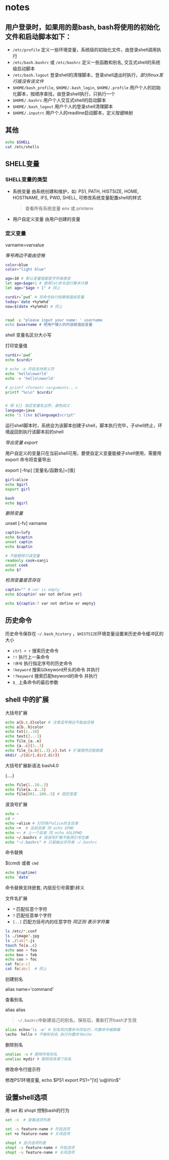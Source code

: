 # notes

## 用户登录时，如果用的是bash, bash将使用的初始化文件和启动脚本如下：
- `/etc/profile`
  定义一些环境变量，系统级的初始化文件，由登录shell调用执行
- `/etc/bash.bashrc` 或 `/etc/bashrc`
  定义一些函数和别名, 交互式shell的系统级启动脚本
- `/etc/bash.logout`
  登录shell的清理脚本，登录shell退出时执行，_部分linux发行版没有该文件_
- `$HOME/bash_profile`, `$HOME/.bash_login`,  `$HOME/.profile` 
   用户个人的初始化脚本，按顺序查找，由登录shell执行，只执行一个
- `$HOME/.bashrc`
  用户个人交互式shell的启动脚本
- `$HOME/.bash_logout` 
  用户个人的登录shell清理脚本
- `$HOME/.inputrc` 
  用户个人的readline启动脚本，定义按键映射 


## 其他
```bash
echo $SHELL
cat /etc/shells
```
## SHELL变量

### SHELL变量的类型

- 系统变量
  由系统创建和维护，如: PS1, PATH, HISTSIZE, HOME, HOSTNAME, IFS, PWD, SHELL, 可修改系统变量配置shell的样式 

  > 查看所有系统变量 env 或 printenv

- 用户自定义变量
  由用户创建的变量

### 定义变量

varname=varvalue

_等号两边不能由空格_

```bash
color=blue
color="light blue"

age=10 # 默认变量值都是字符串类型
let age=$age+1 # 使用let命令进行算术计算
let age="$age + 1" # 同上

curdir=`pwd` # 将命令执行结果赋值给变量
today=`date +%y%m%d`
now=$(date +%y%m%d) # 同上


read -p "please input your name: ' username
echo $username # 把用户输入的内容赋值给变量

```

shell 变量名区分大小写
 
打印变量值
```bash
curdir=`pwd`
echo $curdir

# echo -e 开启支持转义符
echo 'hello\nworld'
echo -e 'hello\nworld'

# printf <format> <arguments...>
printf "%s\n" $curdir


# 用 ${} 指定变量名边界，避免歧义
language=java
echo "i like ${language}script"

```
 
  
运行shell脚本时，系统会为该脚本创建子shell，脚本执行完毕，子shell终止，环境返回到执行该脚本前的shell


*导出变量 export*

用户自定义的变量只在当前shell可用，要使自定义变量能被子shell使用，需要用 export 命令将变量导出

export [-fnp] [变量名/函数名]=[值]

```bash
girl=alice
echo $girl
export girl

bash
echo $girl
```

*删除变量*

unset [-fv] varname

```bash
captin=lufy
echo $captin
unset captin
echo $captin

# 不能删除只读变量
readonly cook=sanji
unset cook
echo $?
```

*检测变量是否存在*

```bash
captin="" # var is empty
echo ${captin? var not define yet}

echo ${captin:? var not define or empty}

```

## 历史命令

历史命令保存在 `~/.bash_history` ，`$HISTSIZE`环境变量设置来历史命令缓冲区的大小

- `ctrl + r` 搜索历史命令
- `!!` 执行上一条命令
- `!序号` 执行指定序号的历史命令
- `!keyword` 搜索以keyword开头的命令 并执行
- `!?keyword` 搜索匹配keyword的命令 并执行
- `$_` 上条命令的最后参数

## shell 中的扩展

大括号扩展

```bash
echo a{b,c,d}color # 注意逗号两边不能由空格
echo a{b..h}color
echo txt{1..10}
echo text{3..-3}
echo file_{a..e}
echo {a..c}{1..3}
echo file_{a,b{1..3},c}.txt # 扩展竟然还能嵌套
mkdir ./{dir1,dir2,dir3}

```

大括号扩展新语法 bash4.0

{<start>..<end>..<inc>}

```bash
echo file{1..10..3}
echo file{a..z..3}
echo file{001..100..5} # 固定宽度
```


波浪号扩展

```bash
echo ~
cd ~
echo ~alice # 打印用户alice的主目录
echo ~+  # 当前目录 同 echo $PWD
echo ~- # 上一个目录 同 echo $OLDPWD
echo ~/.bashrc # 波浪号扩展不能用引号包裹
echo "~/.bashrc" # 只是输出字符串 ~/.bashrc
```
命令替换

$(cmd)  或者 `cmd`

```bash
echo $(uptime)
echo `date`
```
命令替换支持嵌套, 内层反引号需要\转义


文件名扩展

- `*` 匹配任意个字符
- `?` 匹配任意单个字符
- `[..]` 匹配方括号内的任意字符 _同正则 表示字符集_

```bash
ls /etc/*.conf
ls ./image?.jpg
ls ./[ab]*.js
touch fo{a..c}
echo aoo > foa
echo boo > fob
echo coo > foc
cat fo[a-c]
cat fo[abc]  # 同上
```

创建别名

alias name='command'

查看别名

alias
alias <name>

> `~/.bashrc`中新建自己的别名，保存后，重新打开bash才生效

```bash
alias echo='ls -a' # 别名和内置命令同名时，内置命令被屏蔽
\echo  hello # 不解析别名 执行内置命令echo
```

删除别名

```bash
unalias -a # 删除所有别名
unalias mydir # 删除具体某个别名

```

修改命令行提示符

修改PS1环境变量, echo $PS1
export PS1="[\t] \u@\h\n\$"


## 设置shell选项
用 set 和 shopt 控制bash的行为
```bash
set -o  # 查看选项列表

set -o feature-name # 开启选项
set +o feature-name # 关闭选项

shopt # 显示选项列表
shopt -s feature-name # 开启选项
shopt -u feature-name # 关闭选项

```
